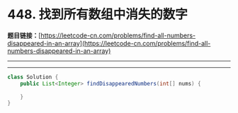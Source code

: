 # 448. 找到所有数组中消失的数字

**题目链接：**[https://leetcode-cn.com/problems/find-all-numbers-disappeared-in-an-array](https://leetcode-cn.com/problems/find-all-numbers-disappeared-in-an-array)

---

<Cards card="leetcode_448_find-all-numbers-disappeared-in-an-array"></Cards>

---

```java
class Solution {
    public List<Integer> findDisappearedNumbers(int[] nums) {
        
    }
}
```